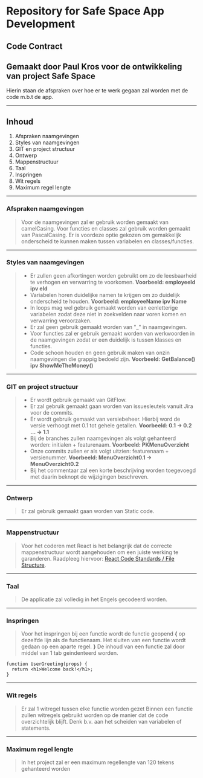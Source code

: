 # Repository for Safe Space App Development

## Code Contract

## Gemaakt door Paul Kros voor de ontwikkeling van project Safe Space

Hierin staan de afspraken over hoe er te werk gegaan zal worden met de code m.b.t de app.

---

## Inhoud

1. Afspraken naamgevingen
2. Styles van naamgevingen
3. GIT en project structuur
4. Ontwerp
5. Mappenstructuur
6. Taal
7. Inspringen
8. Wit regels
9. Maximum regel lengte

---

### Afspraken naamgevingen

> Voor de naamgevingen zal er gebruik worden gemaakt van camelCasing. Voor functies en classes zal gebruik worden gemaakt van PascalCasing.
> Er is voordeze optie gekozen om gemakkelijk onderscheid te kunnen maken tussen variabelen en classes/functies.

---

### Styles van naamgevingen

> - Er zullen geen afkortingen worden gebruikt om zo de leesbaarheid te verhogen en verwarring te voorkomen. **Voorbeeld: employeeId ipv eId**
> - Variabelen horen duidelijke namen te krijgen om zo duidelijk onderscheid te houden. **Voorbeeld: employeeName ipv Name**
> - In loops mag wel gebruik gemaakt worden van eenletterige variabelen zodat deze niet in zoekvelden naar voren komen en verwarring veroorzaken.
> - Er zal geen gebruik gemaakt worden van "\_" in naamgevingen.
> - Voor functies zal er gebruik gemaakt worden van werkwoorden in de naamgevingen zodat er een duidelijk is tussen klasses en functies.
> - Code schoon houden en geen gebruik maken van onzin naamgevingen die grappig bedoeld zijn. **Voorbeeld: GetBalance() ipv ShowMeTheMoney()**

---

### GIT en project structuur

> - Er wordt gebruik gemaakt van GitFlow.
> - Er zal gebruik gemaakt gaan worden van issuesleutels vanuit Jira voor de commits.
> - Er wordt gebruik gemaakt van versiebeheer. Hierbij word de versie verhoogt met 0.1 tot gehele getallen. **Voorbeeld: 0.1 -> 0.2 ... -> 1.1**
> - Bij de branches zullen naamgevingen als volgt gehanteerd worden: initialen + featurenaam. **Voorbeeld: PKMenuOverzicht**
> - Onze commits zullen er als volgt uitzien: featurenaam + versienummer. **Voorbeeld: MenuOverzicht0.1 -> MenuOverzicht0.2**
> - Bij het commentaar zal een korte beschrijving worden toegevoegd met daarin beknopt de wijzigingen beschreven.

---

### Ontwerp

> Er zal gebruik gemaakt gaan worden van Static code.

---

### Mappenstructuur

> Voor het coderen met React is het belangrijk dat de correcte mappenstructuur wordt aangehouden om een juiste werking te garanderen.
> Raadpleeg hiervoor:
> [React Code Standards / File Structure](https://gilshaan.medium.com/react-native-coding-standards-and-best-practices-5b4b5c9f4076).

---

### Taal

> De applicatie zal volledig in het Engels gecodeerd worden.

---

### Inspringen

> Voor het inspringen bij een functie wordt de functie geopend **{** op dezelfde lijn als de functienaam.
> Het sluiten van een functie wordt gedaan op een aparte regel. **}**
> De inhoud van een functie zal door middel van 1 tab geindenteerd worden.

```
function UserGreeting(props) {
  return <h1>Welcome back!</h1>;
}
```

---

### Wit regels

> Er zal 1 witregel tussen elke functie worden gezet
> Binnen een functie zullen witregels gebruikt worden op de manier dat de code overzichtelijk blijft.
> Denk b.v. aan het scheiden van variabelen of statements.

---

### Maximum regel lengte

> In het project zal er een maximum regellengte van 120 tekens gehanteerd worden
